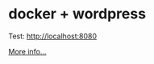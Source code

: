 # docker + wordpress

Test: [http://localhost:8080](http://localhost:8080)


[More info...](https://hub.docker.com/_/wordpress)
